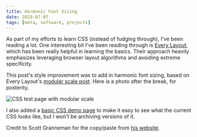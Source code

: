 ```yaml
---
title: Harmonic Font Sizing
date: 2019-07-07
tags: [meta, software, projects]
---
```


As part of my efforts to learn CSS (instead of fudging through), I've been reading a lot.
One interesting bit I've been reading through is [Every Layout](https://every-layout.dev/),
which has been really helpful in learning the basics. Their approach heavily emphasizes leveraging
browser layout algorithms and avoiding extreme specificity.

This post's style improvement was to add in harmonic font sizing, based on Every Layout's
[modular scale post](https://every-layout.dev/rudiments/modular-scale/). Here is a photo
after the break, for posterity.

<!--more-->

<img
    alt="CSS test page with modular scale"
    src="{{site.baseurl}}/media/css-test-modular-scale.png"
    title="image of website at the time of writing"
/>

I also added a [basic CSS demo page]({{site.baseurl}}/css-test) to make it easy to see what the current CSS looks like, but
I won't be archiving versions of it.

Credit to Scott Granneman for the copy/paste from [his website](https://www.granneman.com/webdev/coding/htmlcsstestpage).
